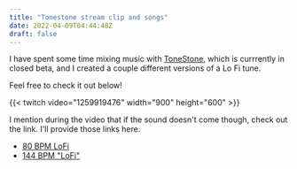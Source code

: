 ```yaml
---
title: "Tonestone stream clip and songs"
date: 2022-04-09T04:44:48Z
draft: false
---
```


I have spent some time mixing music with [ToneStone](https://tonestone.com/), which is currrently in closed beta, and I created a couple different versions of a Lo Fi tune.

Feel free to check it out below!

<!--more-->


{{< twitch video="1259919476" width="900" height="600" >}}

I mention during the video that if the sound doesn't come though, check out the link.  I'll provide those links here.

* [80 BPM LoFi](https://my.tonestone.com/song/75527bcd-2cee-4f70-95ab-c6bfd0658e50)
* [144 BPM "LoFi"](https://my.tonestone.com/song/6226dae2-db52-49b8-8a69-952598930bcd)